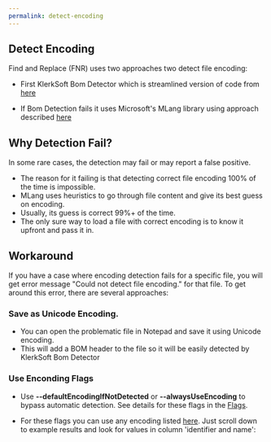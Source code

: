 ```yaml
---
permalink: detect-encoding
---
```


## Detect Encoding

Find and Replace (FNR) uses two approaches two detect file encoding:

 - First KlerkSoft Bom Detector which is streamlined version of code from [here](http://www.architectshack.com/TextFileEncodingDetector.ashx)

 - If Bom Detection fails it uses Microsoft's MLang library using approach described [here](http://www.codeproject.com/Articles/17201/Detect-Encoding-for-In-and-Outgoing-Text)

## Why Detection Fail?

In some rare cases, the detection may fail or may report a false positive. 

- The reason for it failing is that detecting correct file encoding 100% of the time is impossible. 
- MLang uses heuristics to go through file content and give its best guess on encoding. 
- Usually, its guess is correct 99%+ of the time. 
- The only sure way to load a file with correct encoding is to know it upfront and pass it in.

## Workaround 

If you have a case where encoding detection fails for a specific file, you will get error message "Could not detect file encoding." for that file. To get around this error, there are several approaches:

### Save as Unicode Encoding.

 - You can open the problematic file in Notepad and save it using Unicode encoding. 
 - This will add a BOM header to the file so it will be easily detected by KlerkSoft Bom Detector


### Use Enconding Flags

 - Use **--defaultEncodingIfNotDetected** or **--alwaysUseEncoding** to bypass automatic detection. See details for these flags in the [Flags](/flags).

 - For these flags you can use any encoding listed [here](http://msdn.microsoft.com/en-us/library/system.text.encoding.getencodings(v=vs.110).aspx). Just scroll down to example results and look for values in column 'identifier and name':